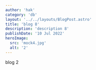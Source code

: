```yaml
---
author: 'hak'
category: 'db'
layout: '../../layouts/BlogPost.astro'
title: 'blog 8'
description: 'description 8'
publishDate: '10 Jul 2022'
heroImage:
  src: 'mock4.jpg'
  alt: '2'
---
```


blog 2
